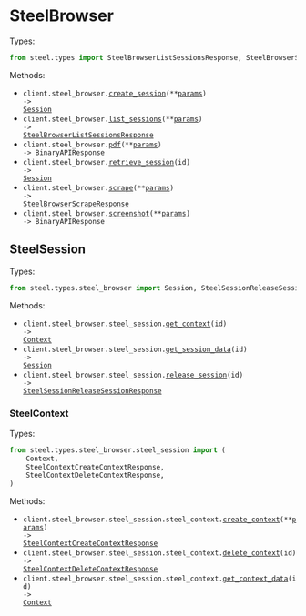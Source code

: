 # SteelBrowser

Types:

```python
from steel.types import SteelBrowserListSessionsResponse, SteelBrowserScrapeResponse
```

Methods:

- <code title="post /v1/sessions">client.steel_browser.<a href="./src/steel/resources/steel_browser/steel_browser.py">create_session</a>(\*\*<a href="src/steel/types/steel_browser_create_session_params.py">params</a>) -> <a href="./src/steel/types/steel_browser/session.py">Session</a></code>
- <code title="get /v1/sessions">client.steel_browser.<a href="./src/steel/resources/steel_browser/steel_browser.py">list_sessions</a>(\*\*<a href="src/steel/types/steel_browser_list_sessions_params.py">params</a>) -> <a href="./src/steel/types/steel_browser_list_sessions_response.py">SteelBrowserListSessionsResponse</a></code>
- <code title="post /v1/pdf">client.steel_browser.<a href="./src/steel/resources/steel_browser/steel_browser.py">pdf</a>(\*\*<a href="src/steel/types/steel_browser_pdf_params.py">params</a>) -> BinaryAPIResponse</code>
- <code title="get /v1/sessions/{id}">client.steel_browser.<a href="./src/steel/resources/steel_browser/steel_browser.py">retrieve_session</a>(id) -> <a href="./src/steel/types/steel_browser/session.py">Session</a></code>
- <code title="post /v1/scrape">client.steel_browser.<a href="./src/steel/resources/steel_browser/steel_browser.py">scrape</a>(\*\*<a href="src/steel/types/steel_browser_scrape_params.py">params</a>) -> <a href="./src/steel/types/steel_browser_scrape_response.py">SteelBrowserScrapeResponse</a></code>
- <code title="post /v1/screenshot">client.steel_browser.<a href="./src/steel/resources/steel_browser/steel_browser.py">screenshot</a>(\*\*<a href="src/steel/types/steel_browser_screenshot_params.py">params</a>) -> BinaryAPIResponse</code>

## SteelSession

Types:

```python
from steel.types.steel_browser import Session, SteelSessionReleaseSessionResponse
```

Methods:

- <code title="get /v1/context/{id}">client.steel_browser.steel_session.<a href="./src/steel/resources/steel_browser/steel_session/steel_session.py">get_context</a>(id) -> <a href="./src/steel/types/steel_browser/steel_session/context.py">Context</a></code>
- <code title="get /v1/sessions/{id}">client.steel_browser.steel_session.<a href="./src/steel/resources/steel_browser/steel_session/steel_session.py">get_session_data</a>(id) -> <a href="./src/steel/types/steel_browser/session.py">Session</a></code>
- <code title="get /v1/sessions/{id}/release">client.steel_browser.steel_session.<a href="./src/steel/resources/steel_browser/steel_session/steel_session.py">release_session</a>(id) -> <a href="./src/steel/types/steel_browser/steel_session_release_session_response.py">SteelSessionReleaseSessionResponse</a></code>

### SteelContext

Types:

```python
from steel.types.steel_browser.steel_session import (
    Context,
    SteelContextCreateContextResponse,
    SteelContextDeleteContextResponse,
)
```

Methods:

- <code title="post /v1/context">client.steel_browser.steel_session.steel_context.<a href="./src/steel/resources/steel_browser/steel_session/steel_context.py">create_context</a>(\*\*<a href="src/steel/types/steel_browser/steel_session/steel_context_create_context_params.py">params</a>) -> <a href="./src/steel/types/steel_browser/steel_session/steel_context_create_context_response.py">SteelContextCreateContextResponse</a></code>
- <code title="delete /v1/context/{id}">client.steel_browser.steel_session.steel_context.<a href="./src/steel/resources/steel_browser/steel_session/steel_context.py">delete_context</a>(id) -> <a href="./src/steel/types/steel_browser/steel_session/steel_context_delete_context_response.py">SteelContextDeleteContextResponse</a></code>
- <code title="get /v1/context/{id}">client.steel_browser.steel_session.steel_context.<a href="./src/steel/resources/steel_browser/steel_session/steel_context.py">get_context_data</a>(id) -> <a href="./src/steel/types/steel_browser/steel_session/context.py">Context</a></code>
